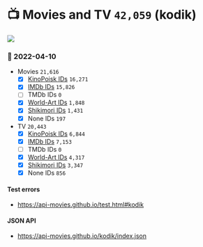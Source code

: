 # :tv: Movies and TV `42,059` (kodik)

<a href="https://API-Movies.github.io"><img src="https://API-Movies.github.io/banner.png?cache"></a>

### :date: 2022-04-10
- Movies `21,616`
  - [x] <a href="https://API-Movies.github.io/kodik/movie_kinopoisk_ids.json">KinoPoisk IDs</a> `16,271`
  - [x] <a href="https://API-Movies.github.io/kodik/movie_imdb_ids.json">IMDb IDs</a> `15,826`
  - [ ] TMDb IDs `0`
  - [x] <a href="https://API-Movies.github.io/kodik/movie_world_art_ids.json">World-Art IDs</a> `1,848`
  - [x] <a href="https://API-Movies.github.io/kodik/movie_shikimori_ids.json">Shikimori IDs</a> `1,431`
  - [x] None IDs `197`
- TV `20,443`
  - [x] <a href="https://API-Movies.github.io/kodik/tv_kinopoisk_ids.json">KinoPoisk IDs</a> `6,844`
  - [x] <a href="https://API-Movies.github.io/kodik/tv_imdb_ids.json">IMDb IDs</a> `7,153`
  - [ ] TMDb IDs `0`
  - [x] <a href="https://API-Movies.github.io/kodik/tv_world_art_ids.json">World-Art IDs</a> `4,317`
  - [x] <a href="https://API-Movies.github.io/kodik/tv_shikimori_ids.json">Shikimori IDs</a> `3,347`
  - [x] None IDs `856`
#### Test errors
- <a href='https://api-movies.github.io/test.html#kodik'>https://api-movies.github.io/test.html#kodik</a>
#### JSON API
- <a href='https://api-movies.github.io/kodik/index.json'>https://api-movies.github.io/kodik/index.json</a>

